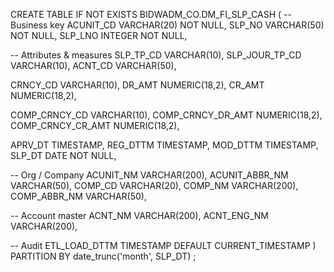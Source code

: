 CREATE TABLE IF NOT EXISTS BIDWADM_CO.DM_FI_SLP_CASH
(
  -- Business key
  ACUNIT_CD            VARCHAR(20)   NOT NULL,
  SLP_NO               VARCHAR(50)   NOT NULL,
  SLP_LNO              INTEGER       NOT NULL,

  -- Attributes & measures
  SLP_TP_CD            VARCHAR(10),
  SLP_JOUR_TP_CD       VARCHAR(10),
  ACNT_CD              VARCHAR(50),

  CRNCY_CD             VARCHAR(10),
  DR_AMT               NUMERIC(18,2),
  CR_AMT               NUMERIC(18,2),

  COMP_CRNCY_CD        VARCHAR(10),
  COMP_CRNCY_DR_AMT    NUMERIC(18,2),
  COMP_CRNCY_CR_AMT    NUMERIC(18,2),

  APRV_DT              TIMESTAMP,
  REG_DTTM             TIMESTAMP,
  MOD_DTTM             TIMESTAMP,
  SLP_DT               DATE          NOT NULL,  

  -- Org / Company
  ACUNIT_NM            VARCHAR(200),
  ACUNIT_ABBR_NM       VARCHAR(50),
  COMP_CD              VARCHAR(20),
  COMP_NM              VARCHAR(200),
  COMP_ABBR_NM         VARCHAR(50),

  -- Account master
  ACNT_NM              VARCHAR(200),
  ACNT_ENG_NM          VARCHAR(200),

  -- Audit
  ETL_LOAD_DTTM        TIMESTAMP     DEFAULT CURRENT_TIMESTAMP
)
PARTITION BY date_trunc('month', SLP_DT)
;
